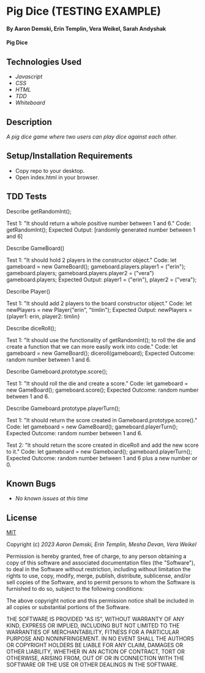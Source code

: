 # Pig Dice (TESTING EXAMPLE)

#### By Aaron Demski, Erin Templin, Vera Weikel, Sarah Andyshak

#### Pig Dice

## Technologies Used

* _Javascript_
* _CSS_
* _HTML_
* _TDD_
* _Whiteboard_

## Description

_A pig dice game where two users can play dice against each other._

## Setup/Installation Requirements

* Copy repo to your desktop.
* Open index.html in your browser.


## TDD Tests
Describe getRandomInt();

Test 1: "It should return a whole positive number between 1 and 6."
Code: getRandomInt();
Expected Output: [randomly generated number between 1 and 6]

<!-- New function -->
Describe GameBoard()

Test 1: "It should hold 2 players in the constructor object."
Code: 
let gameboard = new GameBoard();
gameboard.players.player1 = ("erin");
gameboard.players;
gameboard.players.player2 = ("vera")
gameboard.players;
Expected Output: player1 = ("erin"), player2 = ("vera");

<!-- New function -->
Describe Player()

Test 1: "It should add 2 players to the board constructor object."
Code: let newPlayers = new Player("erin", "timlin");
Expected Output: newPlayers = {player1: erin, player2: timlin}

<!-- New function -->
Describe diceRoll();

Test 1: "It should use the functionality of getRandomInt(); to roll the die and create a function that we can more easily work into code."
Code: let gameboard = new GameBoard();
diceroll(gameboard);
Expected Outcome: random number between 1 and 6.

<!-- New function -->
Describe Gameboard.prototype.score();

Test 1: "It should roll the die and create a score."
Code: let gameboard = new GameBoard();
gameboard.score();
Expected Outcome: random number between 1 and 6. 

<!-- New function -->
Describe Gameboard.prototype.playerTurn();

Test 1: "It should return the score created in Gameboard.prototype.score()."
Code: let gameboard = new GameBoard();
gameboard.playerTurn();
Expected Outcome: random number between 1 and 6. 

Test 2: "It should return the score created in diceRoll and add the new score to it."
Code: let gameboard = new Gameboard();
gameboard.playerTurn();
Expected Outcome: random number between 1 and 6 plus a new number or 0.


## Known Bugs

* _No known issues at this time_

## License

[MIT](https://choosealicense.com/licenses/mit/)

Copyright (c) _2023 Aaron Demski, Erin Templin, Mesha Devan, Vera Weikel_

Permission is hereby granted, free of charge, to any person obtaining a copy
of this software and associated documentation files (the "Software"), to deal
in the Software without restriction, including without limitation the rights
to use, copy, modify, merge, publish, distribute, sublicense, and/or sell
copies of the Software, and to permit persons to whom the Software is
furnished to do so, subject to the following conditions:

The above copyright notice and this permission notice shall be included in all
copies or substantial portions of the Software.

THE SOFTWARE IS PROVIDED "AS IS", WITHOUT WARRANTY OF ANY KIND, EXPRESS OR
IMPLIED, INCLUDING BUT NOT LIMITED TO THE WARRANTIES OF MERCHANTABILITY,
FITNESS FOR A PARTICULAR PURPOSE AND NONINFRINGEMENT. IN NO EVENT SHALL THE
AUTHORS OR COPYRIGHT HOLDERS BE LIABLE FOR ANY CLAIM, DAMAGES OR OTHER
LIABILITY, WHETHER IN AN ACTION OF CONTRACT, TORT OR OTHERWISE, ARISING FROM,
OUT OF OR IN CONNECTION WITH THE SOFTWARE OR THE USE OR OTHER DEALINGS IN THE
SOFTWARE.